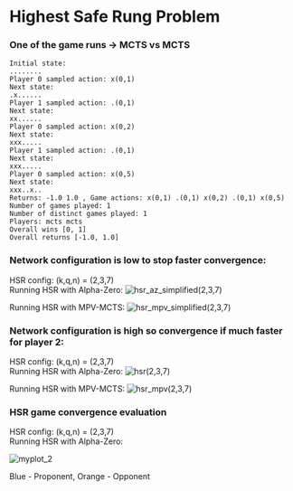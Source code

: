# Highest Safe Rung Problem

### One of the game runs -> MCTS vs MCTS

```
Initial state:
........
Player 0 sampled action: x(0,1)
Next state:
.x......
Player 1 sampled action: .(0,1)
Next state:
xx......
Player 0 sampled action: x(0,2)
Next state:
xxx.....
Player 1 sampled action: .(0,1)
Next state:
xxx.....
Player 0 sampled action: x(0,5)
Next state:
xxx..x..
Returns: -1.0 1.0 , Game actions: x(0,1) .(0,1) x(0,2) .(0,1) x(0,5)
Number of games played: 1
Number of distinct games played: 1
Players: mcts mcts
Overall wins [0, 1]
Overall returns [-1.0, 1.0]
```

### Network configuration is low to stop faster convergence:
HSR config: (k,q,n) = (2,3,7) \
Running HSR with Alpha-Zero:
![hsr_az_simplified(2,3,7)](https://user-images.githubusercontent.com/17771219/85291967-3b704280-b469-11ea-844d-fba6a7677a00.png)

Running HSR with MPV-MCTS:
![hsr_mpv_simplified(2,3,7)](https://user-images.githubusercontent.com/17771219/85291982-3f03c980-b469-11ea-910b-25ed97710507.png)

### Network configuration is high so convergence if much faster for player 2:
HSR config: (k,q,n) = (2,3,7) \
Running HSR with Alpha-Zero:
![hsr(2,3,7)](https://user-images.githubusercontent.com/17771219/85293180-fcdb8780-b46a-11ea-9926-d5ee2b1d8bc3.png)

Running HSR with MPV-MCTS:
![hsr_mpv(2,3,7)](https://user-images.githubusercontent.com/17771219/85293188-ffd67800-b46a-11ea-8fba-f9784a4f50a0.png)


### HSR game convergence evaluation 
HSR config: (k,q,n) = (2,3,7) \
Running HSR with Alpha-Zero:

![myplot_2](https://user-images.githubusercontent.com/17771219/87185404-b635bc00-c2b7-11ea-9602-0764b2f98905.png)

Blue - Proponent, Orange - Opponent

